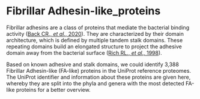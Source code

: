 # Fibrillar Adhesin-like_proteins
Fibrillar adhesins are a class of proteins that mediate the bacterial binding activity ([Back CR., *et al*., 2020](https://www.jbc.org/content/295/19/6689)). They are characterized by their domain architecture, which is defined by multiple tandem stalk domains. These repeating domains build an elongated structure to project the adhesive domain away from the bacterial surface ([Rich RL., *et al*., 1998](https://pubs.acs.org/doi/10.1021/bi981773r)).

Based on known adhesive and stalk domains, we could identify 3,388 Fibrillar Adhesin-like (FA-like) proteins in the UniProt reference proteomes. The UniProt identifier and information about these proteins are given here, whereby they are split into the phyla and genera with the most detected FA-like proteins for a better overview. 